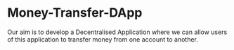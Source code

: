 # Money-Transfer-DApp
Our aim is to develop a Decentralised Application where we can allow users of this application to transfer money from one account to another.
